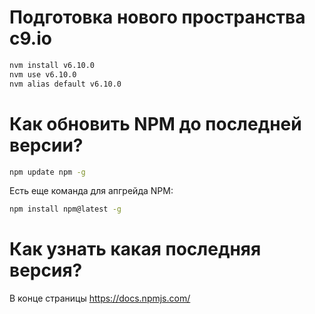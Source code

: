 Подготовка нового пространства c9.io
=====================================
```bash
nvm install v6.10.0
nvm use v6.10.0
nvm alias default v6.10.0
```

Как обновить NPM до последней версии?
=====================================
```bash
npm update npm -g
```

Есть еще команда для апгрейда NPM:

```bash
npm install npm@latest -g
```

Как узнать какая последняя версия?
=================================

В конце страницы https://docs.npmjs.com/
